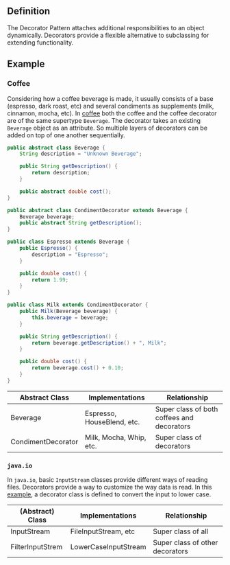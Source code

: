 ## Definition 
The Decorator Pattern attaches additional responsibilities 
to an object dynamically. Decorators provide a flexible 
alternative to subclassing for extending functionality.

## Example

### Coffee
Considering how a coffee 
beverage is made, it usually consists of a base (espresso, dark roast, etc) 
and several condiments as supplements (milk, cinnamon, mocha, etc). 
In [coffee](../head-first-design-patterns/src/main/java/headfirst/designpatterns/decorator/starbuzz)
both the coffee and the coffee
decorator are of the same supertype `Beverage`. The decorator 
takes an existing `Beverage` object as an attribute. 
So multiple layers of decorators can be added on top of one 
another sequentially. 

```java
public abstract class Beverage {
    String description = "Unknown Beverage";

    public String getDescription() {
        return description;
    }

    public abstract double cost();
}

public abstract class CondimentDecorator extends Beverage {
    Beverage beverage;
    public abstract String getDescription();
}

public class Espresso extends Beverage {
    public Espresso() {
        description = "Espresso";
    }

    public double cost() {
        return 1.99;
    }
}

public class Milk extends CondimentDecorator {
    public Milk(Beverage beverage) {
        this.beverage = beverage;
    }

    public String getDescription() {
        return beverage.getDescription() + ", Milk";
    }

    public double cost() {
        return beverage.cost() + 0.10;
    }
}
```

| Abstract Class | Implementations | Relationship |
| -------------- | --------------- | ------------ |
| Beverage  | Espresso, HouseBlend, etc. | Super class of both coffees and decorators |
| CondimentDecorator | Milk, Mocha, Whip, etc. | Super class of decorators | 

### `java.io`
In `java.io`, basic `InputStream` classes provide different ways 
of reading files. Decorators provide a way to customize the way 
data is read. In this [example](../head-first-design-patterns/src/main/java/headfirst/designpatterns/decorator/io),
a decorator class is defined to convert the input to lower case. 

| (Abstract) Class | Implementations | Relationship |
| ---------------- | --------------- | ------------ |
| InputStream      | FileInputStream, etc | Super class of all |
| FilterInputStrem | LowerCaseInputStream | Super class of other decorators |


